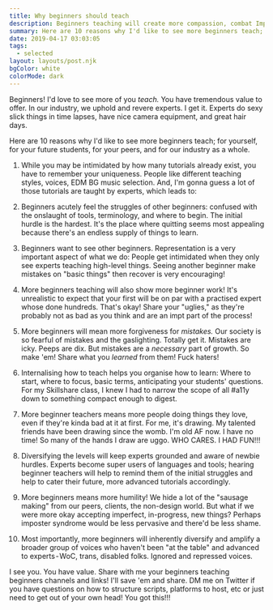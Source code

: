 ```yaml
---
title: Why beginners should teach
description: Beginners teaching will create more compassion, combat Imposter Syndrome, and diversify industry voices.
summary: Here are 10 reasons why I'd like to see more beginners teach; for yourself, for your future students, for your peers, and for our industry as a whole.
date: 2019-04-17 03:03:05
tags:
  - selected
layout: layouts/post.njk
bgColor: white
colorMode: dark
---
```

Beginners! I'd love to see more of you *teach.* You have tremendous value to offer. In our industry, we uphold and revere experts. I get it. Experts do sexy slick things in time lapses, have nice camera equipment, and great hair days.

Here are 10 reasons why I'd like to see more beginners teach; for yourself, for your future students, for your peers, and for our industry as a whole.

1. While you may be intimidated by how many tutorials already exist, you have to remember your uniqueness. People like different teaching styles, voices, EDM BG music selection. And, I'm gonna guess a lot of those tutorials are taught by experts, which leads to:

2. Beginners acutely feel the struggles of other beginners: confused with the onslaught of tools, terminology, and where to begin. The initial hurdle is the hardest. It's the place where quitting seems most appealing because there's an endless supply of things to learn.

3. Beginners want to see other beginners. Representation is a very important aspect of what we do: People get intimidated when they only see experts teaching high-level things. Seeing another beginner make mistakes on "basic things" then recover is very encouraging!

3. More beginners teaching will also show more beginner work! It's unrealistic to expect that your first will be on par with a practised expert whose done hundreds. That's okay! Share your "uglies," as they're probably not as bad as you think and are an impt part of the process!

4. More beginners will mean more forgiveness for *mistakes.* Our society is so fearful of mistakes and the gaslighting. Totally get it. Mistakes are icky. Peeps are dix. But mistakes are a *necessary* part of growth. So make 'em! Share what you *learned* from them! Fuck haters!

5. Internalising how to teach helps you organise how to learn: Where to start, where to focus, basic terms, anticipating your students' questions. For my Skillshare class, I knew I had to narrow the scope of all #a11y down to something compact enough to digest.

6. More beginner teachers means more people doing things they love, even if they're kinda bad at it at first. For me, it's drawing. My talented friends have been drawing since the womb. I'm old AF now. I have no time! So many of the hands I draw are uggo. WHO CARES. I HAD FUN!!!

7. Diversifying the levels will keep experts grounded and aware of newbie hurdles. Experts become super users of languages and tools; hearing beginner teachers will help to remind them of the initial struggles and help to cater their future, more advanced tutorials accordingly.

8. More beginners means more humility! We hide a lot of the "sausage making" from our peers, clients, the non-design world. But what if we were more okay accepting imperfect, in-progress, new things? Perhaps imposter syndrome would be less pervasive and there'd be less shame.

9. Most importantly, more beginners will inherently diversify and amplify a broader group of voices who haven't been "at the table" and advanced to experts - WoC, trans, disabled folks. Ignored and repressed voices.

I see you. You have value. Share with me your beginners teaching beginners channels and links! I'll save 'em and share. DM me on Twitter if you have questions on how to structure scripts, platforms to host, etc or just need to get out of your own head! You got this!!!